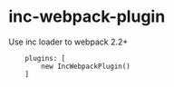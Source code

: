 # inc-webpack-plugin

Use inc loader to webpack 2.2+


```
    plugins: [
        new IncWebpackPlugin()
    ]
```